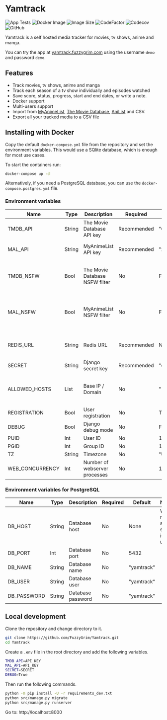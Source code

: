 # Yamtrack

![App Tests](https://github.com/FuzzyGrim/Yamtrack/actions/workflows/app-tests.yml/badge.svg)
![Docker Image](https://github.com/FuzzyGrim/Yamtrack/actions/workflows/docker-image.yml/badge.svg)
![Image Size](https://ghcr-badge.egpl.dev/fuzzygrim/yamtrack/size)
![CodeFactor](https://www.codefactor.io/repository/github/fuzzygrim/yamtrack/badge)
![Codecov](https://codecov.io/github/FuzzyGrim/Yamtrack/branch/dev/graph/badge.svg?token=PWUG660120)
![GitHub](https://img.shields.io/badge/license-GPL--3.0-blue)

Yamtrack is a self hosted media tracker for movies, tv shows, anime and manga.

You can try the app at [yamtrack.fuzzygrim.com](https://yamtrack.fuzzygrim.com) using the username `demo` and password `demo`.

## Features

- Track movies, tv shows, anime and manga
- Track each season of a tv show individually and episodes watched
- Save score, status, progress, start and end dates, or write a note.
- Docker support
- Multi-users support
- Import from [MyAnimeList](https://myanimelist.net/), [The Movie Database](https://www.themoviedb.org/), [AniList](https://anilist.co/) and CSV.
- Export all your tracked media to a CSV file

## Installing with Docker

Copy the default `docker-compose.yml` file from the repository and set the environment variables. This would use a SQlite database, which is enough for most use cases.

To start the containers run:

```bash
docker-compose up -d
```

Alternatively, if you need a PostgreSQL database, you can use the `docker-compose.postgres.yml` file.

### Environment variables

| Name            | Type   | Description                    | Required    | Default    | Notes                                                                                               |
| --------------- | ------ | ------------------------------ | ----------- | ---------- | --------------------------------------------------------------------------------------------------- |
| TMDB_API        | String | The Movie Database API key     | Recommended | "61...f60" | Required for movies and tv shows                                                                    |
| MAL_API         | String | MyAnimeList API key            | Recommended | "25...691" | Required for anime and manga                                                                        |
| TMDB_NSFW       | Bool   | The Movie Database NSFW filter | No          | False      | Set to true to include adult content in tv and movie searches                                       |
| MAL_NSFW        | Bool   | MyAnimeList NSFW filter        | No          | False      | Set to true to include adult content in anime and manga searches                                     |
| REDIS_URL       | String | Redis URL                      | Recommended | None       | Redis is recommended for better performance                                                         |
| SECRET          | String | Django secret key              | Recommended | "secret"   | [SECRET_KEY](https://docs.djangoproject.com/en/stable/ref/settings/#secret-key)                     |
| ALLOWED_HOSTS   | List   | Base IP / Domain               | No          | "\*"       | Set this to your domain name if exposing to the public                                              |
| REGISTRATION    | Bool   | User registration              | No          | True       |                                                                                                     |
| DEBUG           | Bool   | Django debug mode              | No          | False      |                                                                                                     |
| PUID            | Int    | User ID                        | No          | 1000       |                                                                                                     |
| PGID            | Int    | Group ID                       | No          | 1000       |                                                                                                     |
| TZ              | String | Timezone                       | No          | "UTC"      |                                                                                                     |
| WEB_CONCURRENCY | Int    | Number of webserver processes  | No          | 1          | [(2 x num cores) + 1](https://docs.gunicorn.org/en/latest/design.html#how-many-workers) recommended |

### Environment variables for PostgreSQL

| Name        | Type   | Description       | Required | Default    | Notes                        |
| ----------- | ------ | ----------------- | -------- | ---------- | ---------------------------- |
| DB_HOST     | String | Database host     | No       | None       | When not set, sqlite is used |
| DB_PORT     | Int    | Database port     | No       | 5432       |                              |
| DB_NAME     | String | Database name     | No       | "yamtrack" |                              |
| DB_USER     | String | Database user     | No       | "yamtrack" |                              |
| DB_PASSWORD | String | Database password | No       | "yamtrack" |                              |

## Local development

Clone the repository and change directory to it.

```bash
git clone https://github.com/FuzzyGrim/Yamtrack.git
cd Yamtrack
```

Create a `.env` file in the root directory and add the following variables.

```bash
TMDB_API=API_KEY
MAL_API=API_KEY
SECRET=SECRET
DEBUG=True
```

Then run the following commands.

```bash
python -m pip install -U -r requirements_dev.txt
python src/manage.py migrate
python src/manage.py runserver
```

Go to: http://localhost:8000
